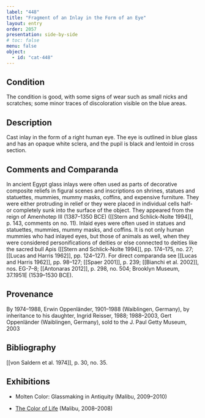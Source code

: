 ```yaml
---
label: "448"
title: "Fragment of an Inlay in the Form of an Eye"
layout: entry
order: 2057
presentation: side-by-side
# toc: false
menu: false
object:
  - id: "cat-448"
---
```


## Condition

The condition is good, with some signs of wear such as small nicks and scratches; some minor traces of discoloration visible on the blue areas.

## Description

Cast inlay in the form of a right human eye. The eye is outlined in blue glass and has an opaque white sclera, and the pupil is black and lentoid in cross section.

## Comments and Comparanda

In ancient Egypt glass inlays were often used as parts of decorative composite reliefs in figural scenes and inscriptions on shrines, statues and statuettes, mummies, mummy masks, coffins, and expensive furniture. They were either protruding in relief or they were placed in individual cells half- or completely sunk into the surface of the object. They appeared from the reign of Amenhotep III (1387–1350 BCE) ([[Stern and Schlick-Nolte 1994]], p. 143, comments on no. 11). Inlaid eyes were often used in statues and statuettes, mummies, mummy masks, and coffins. It is not only human mummies who had inlayed eyes, but those of animals as well, when they were considered personifications of deities or else connected to deities like the sacred bull Apis ([[Stern and Schlick-Nolte 1994]], pp. 174–175, no. 27; [[Lucas and Harris 1962]], pp. 124–127). For direct comparanda see [[Lucas and Harris 1962]], pp. 98–127; [[Spaer 2001]], p. 239; [[Bianchi et al. 2002]], nos. EG-7–8; [[Antonaras 2012]], p. 298, no. 504; Brooklyn Museum, 37.1951E (1539–1530 BCE).

## Provenance

By 1974–1988, Erwin Oppenländer, 1901–1988 (Waiblingen, Germany), by inheritance to his daughter, Ingrid Reisser, 1988; 1988–2003, Gert Oppenländer (Waiblingen, Germany), sold to the J. Paul Getty Museum, 2003

## Bibliography

[[von Saldern et al. 1974]], p. 30, no. 35.

## Exhibitions

-   Molten Color: Glassmaking in Antiquity (Malibu, 2009–2010)

-   [The Color of Life](https://www.getty.edu/art/collection/exhibition/103P37) (Malibu, 2008–2008)
